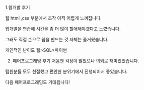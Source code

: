 
1.웹개발 후기

웹 html ,css 부분에서 조작 아직 어렵게 느껴집니다.

웹개발을 연습에 시간을 좀 더 많이 할애해야겠다고 느꼈습니다.

그래도 직접 손으로 웹을 만드는 것 자체는 즐거웠습니다.

개인적인 난이도 웹>SQL>파이썬


2. 페어프로그래밍 후기
처음엔 걱정이 많았으나 의외로 재미있었습니다.

팀원분들 모두 친절했고 편안한 분위기에서 진행되어서 좋았습니다.

다음 페어프로그래밍도 기대됩니다!








